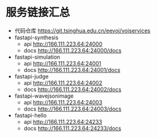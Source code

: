 # 服务链接汇总

- 代码仓库 <https://git.tsinghua.edu.cn/eevoj/vojservices>
- fastapi-synthesis
    - api <http://166.111.223.64:24000>
    - docs <http://166.111.223.64:24000/docs>
- fastapi-simulation
    - api <http://166.111.223.64:24001>
    - docs <http://166.111.223.64:24001/docs>
- fastapi-judge
    - api <http://166.111.223.64:24002>
    - docs <http://166.111.223.64:24002/docs>
- fastapi-wavejsonimage
    - api <http://166.111.223.64:24003>
    - docs <http://166.111.223.64:24003/docs>
- fastapi-hello
    - api <http://166.111.223.64:24233>
    - docs <http://166.111.223.64:24233/docs>
